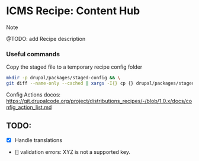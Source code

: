 # ICMS Recipe: Content Hub

> [!NOTE]
> @TODO: add Recipe description

### Useful commands
Copy the staged file to a temporary recipe config folder
```bash
mkdir -p drupal/packages/staged-config && \
git diff --name-only --cached | xargs -I{} cp {} drupal/packages/staged-config
```

Config Actions docos:
https://git.drupalcode.org/project/distributions_recipes/-/blob/1.0.x/docs/config_action_list.md


## TODO:
- [x] Handle translations
- [] validation errors: XYZ is not a supported key.
